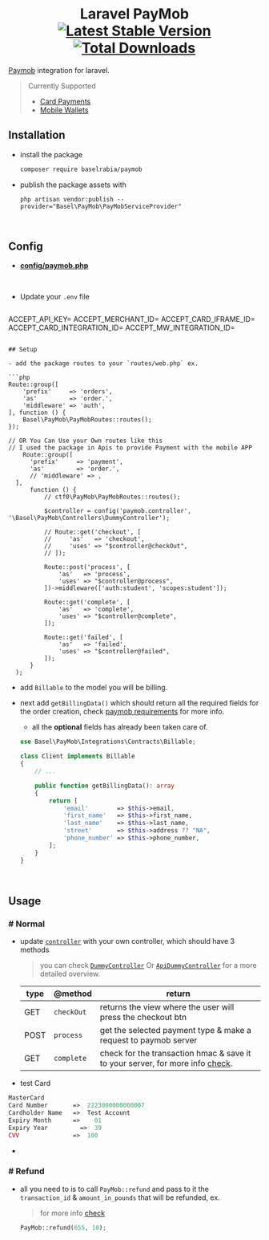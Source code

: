 <h1 align="center">
    Laravel PayMob
    <br>
    <a href="https://packagist.org/packages/baselrabia/paymob"><img src="https://img.shields.io/packagist/v/baselrabia/paymob.svg" alt="Latest Stable Version" /></a> <a href="https://packagist.org/packages/baselrabia/paymob"><img src="https://img.shields.io/packagist/dt/baselrabia/paymob.svg" alt="Total Downloads" /></a>
</h1>

[Paymob](https://paymob.com/en) integration for laravel.

> Currently Supported
>
> - [Card Payments](https://acceptdocs.paymobsolutions.com/docs/card-payments)
> - [Mobile Wallets](https://acceptdocs.paymobsolutions.com/docs/mobile-wallets)

## Installation

- install the package

  ```bash
  composer require baselrabia/paymob
  ```

- publish the package assets with

  ```shell
  php artisan vendor:publish --provider="Basel\PayMob\PayMobServiceProvider"
  ```

<br>

## Config

- [**config/paymob.php**](./src/config/paymob.php)

<br>

- Update your `.env` file

  ```shell
  
ACCEPT_API_KEY=
ACCEPT_MERCHANT_ID=
ACCEPT_CARD_IFRAME_ID=
ACCEPT_CARD_INTEGRATION_ID=
ACCEPT_MW_INTEGRATION_ID=

  ```

## Setup

- add the package routes to your `routes/web.php` ex.

  ```php
  Route::group([
      'prefix'     => 'orders',
      'as'         => 'order.',
      'middleware' => 'auth',
  ], function () {
      Basel\PayMob\PayMobRoutes::routes();
  });

  // OR You Can Use your Own routes like this 
  // I used the package in Apis to provide Payment with the mobile APP
      Route::group([
        'prefix'     => 'payment',
        'as'         => 'order.',
        // 'middleware' => ,
    ],
        function () {
            // ctf0\PayMob\PayMobRoutes::routes();

            $controller = config('paymob.controller', '\Basel\PayMob\Controllers\DummyController');

            // Route::get('checkout', [
            //     'as'   => 'checkout',
            //     'uses' => "$controller@checkOut",
            // ]);

            Route::post('process', [
                'as'   => 'process',
                'uses' => "$controller@process",
            ])->middleware(['auth:student', 'scopes:student']);

            Route::get('complete', [
                'as'   => 'complete',
                'uses' => "$controller@complete",
            ]);

            Route::get('failed', [
                'as'   => 'failed',
                'uses' => "$controller@failed",
            ]);
        }
    );

  ```

- add `Billable` to the model you will be billing.
- next add `getBillingData()` which should return all the required fields for the order creation, check [paymob requirements](https://acceptdocs.paymobsolutions.com/docs/accept-standard-redirect) for more info.

  - all the **optional** fields has already been taken care of.

  ```php
  use Basel\PayMob\Integrations\Contracts\Billable;

  class Client implements Billable
  {
      // ...

      public function getBillingData(): array
      {
          return [
              'email'        => $this->email,
              'first_name'   => $this->first_name,
              'last_name'    => $this->last_name,
              'street'       => $this->address ?? "NA",
              'phone_number' => $this->phone_number,
          ];
      }
  }
  ```

<br>

## Usage

### # Normal

- update [`controller`](./src/config/paymob.php) with your own controller, which should have 3 methods

  > you can check [`DummyController`](./src/Controllers/DummyController.php) Or [`ApiDummyController`](./src/Controllers/ApiDummyController.php)  for a more detailed overview.

  | type | @method    | return                                                                                                                                                                           |
  | ---- | ---------- | -------------------------------------------------------------------------------------------------------------------------------------------------------------------------------- |
  | GET  | `checkOut` | returns the view where the user will press the checkout btn                                                                                                                      |
  | POST | `process`  | get the selected payment type & make a request to paymob server                                                                                                                  |
  | GET  | `complete` | check for the transaction hmac & save it to your server, for more info [check](https://acceptdocs.paymobsolutions.com/docs/transaction-callbacks#transaction-response-callback). |


- test Card 
 ```php
MasterCard
Card Number	      =>  2223000000000007
Cardholder Name	  =>  Test Account
Expiry Month  	  => 	01
Expiry Year		    =>  39
CVV	              =>  100
 ```

-

### # Refund

- all you need to is to call `PayMob::refund` and pass to it the `transaction_id` & `amount_in_pounds` that will be refunded, ex.

  > for more info [check](https://acceptdocs.paymobsolutions.com/docs/refund-transaction)

  ```php
  PayMob::refund(655, 10);
  ```
